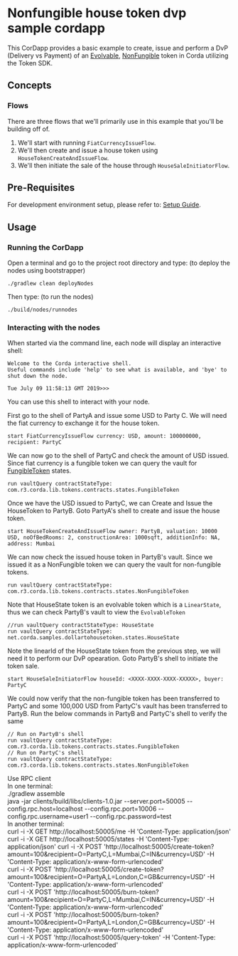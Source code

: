 # Nonfungible house token dvp sample cordapp 

This CorDapp provides a basic example to create, issue and perform a DvP (Delivery vs Payment) of an [Evolvable](https://training.corda.net/libraries/tokens-sdk/#evolvabletokentype), [NonFungible](https://training.corda.net/libraries/tokens-sdk/#nonfungibletoken) token in 
Corda utilizing the Token SDK.


## Concepts


### Flows

There are three flows that we'll primarily use in this example that you'll be building off of.

1. We'll start with running `FiatCurrencyIssueFlow`.
2. We'll then create and issue a house token using `HouseTokenCreateAndIssueFlow`.
3. We'll then initiate the sale of the house through `HouseSaleInitiatorFlow`.



## Pre-Requisites
For development environment setup, please refer to: [Setup Guide](https://docs.corda.net/getting-set-up.html).


## Usage
### Running the CorDapp

Open a terminal and go to the project root directory and type: (to deploy the nodes using bootstrapper)
```
./gradlew clean deployNodes
```
Then type: (to run the nodes)
```
./build/nodes/runnodes
```

### Interacting with the nodes

When started via the command line, each node will display an interactive shell:

    Welcome to the Corda interactive shell.
    Useful commands include 'help' to see what is available, and 'bye' to shut down the node.

    Tue July 09 11:58:13 GMT 2019>>>

You can use this shell to interact with your node.

First go to the shell of PartyA and issue some USD to Party C. We will need the fiat currency to exchange it for the house token.

    start FiatCurrencyIssueFlow currency: USD, amount: 100000000, recipient: PartyC

We can now go to the shell of PartyC and check the amount of USD issued. Since fiat currency is a fungible token we can query the vault for [FungibleToken](https://training.corda.net/libraries/tokens-sdk/#fungibletoken) states.

    run vaultQuery contractStateType: com.r3.corda.lib.tokens.contracts.states.FungibleToken

Once we have the USD issued to PartyC, we can Create and Issue the HouseToken to PartyB. Goto PartyA's shell to create and issue the house token.

    start HouseTokenCreateAndIssueFlow owner: PartyB, valuation: 10000 USD, noOfBedRooms: 2, constructionArea: 1000sqft, additionInfo: NA, address: Mumbai

We can now check the issued house token in PartyB's vault. Since we issued it as a NonFungible token we can query the vault for non-fungible tokens.

    run vaultQuery contractStateType: com.r3.corda.lib.tokens.contracts.states.NonFungibleToken

Note that HouseState token is an evolvable token which is a `LinearState`, thus we can check PartyB's vault to view the `EvolvableToken`

    //run vaultQuery contractStateType: HouseState
    run vaultQuery contractStateType: net.corda.samples.dollartohousetoken.states.HouseState

Note the linearId of the HouseState token from the previous step, we will need it to perform our DvP opearation. Goto PartyB's shell to initiate the token sale.

    start HouseSaleInitiatorFlow houseId: <XXXX-XXXX-XXXX-XXXXX>, buyer: PartyC

We could now verify that the non-fungible token has been transferred to PartyC and some 100,000 USD from PartyC's vault has been transferred to PartyB. Run the below commands in PartyB and PartyC's shell to verify the same

    // Run on PartyB's shell
    run vaultQuery contractStateType: com.r3.corda.lib.tokens.contracts.states.FungibleToken
    // Run on PartyC's shell
    run vaultQuery contractStateType: com.r3.corda.lib.tokens.contracts.states.NonFungibleToken


Use RPC client  
In one terminal:  
./gradlew assemble    
java -jar clients/build/libs/clients-1.0.jar --server.port=50005 --config.rpc.host=localhost --config.rpc.port=10006 --config.rpc.username=user1 --config.rpc.password=test  
In another terminal:  
curl -i -X GET http://localhost:50005/me -H 'Content-Type: application/json'  
curl -i -X GET http://localhost:50005/states -H 'Content-Type: application/json' 
curl -i -X POST 'http://localhost:50005/create-token?amount=100&recipient=O=PartyC,L=Mumbai,C=IN&currency=USD' -H 'Content-Type: application/x-www-form-urlencoded'  
curl -i -X POST 'http://localhost:50005/create-token?amount=100&recipient=O=PartyA,L=London,C=GB&currency=USD' -H 'Content-Type: application/x-www-form-urlencoded'  
curl -i -X POST 'http://localhost:50005/burn-token?amount=100&recipient=O=PartyC,L=Mumbai,C=IN&currency=USD' -H 'Content-Type: application/x-www-form-urlencoded'  
curl -i -X POST 'http://localhost:50005/burn-token?amount=100&recipient=O=PartyA,L=London,C=GB&currency=USD' -H 'Content-Type: application/x-www-form-urlencoded'  
curl -i -X POST 'http://localhost:50005/query-token' -H 'Content-Type: application/x-www-form-urlencoded'  